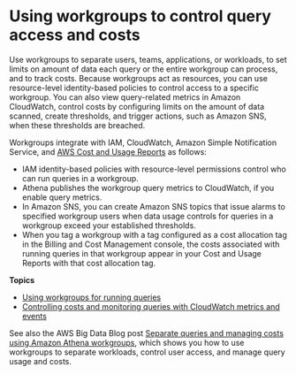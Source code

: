 # Using workgroups to control query access and costs<a name="manage-queries-control-costs-with-workgroups"></a>

Use workgroups to separate users, teams, applications, or workloads, to set limits on amount of data each query or the entire workgroup can process, and to track costs\. Because workgroups act as resources, you can use resource\-level identity\-based policies to control access to a specific workgroup\. You can also view query\-related metrics in Amazon CloudWatch, control costs by configuring limits on the amount of data scanned, create thresholds, and trigger actions, such as Amazon SNS, when these thresholds are breached\. 

Workgroups integrate with IAM, CloudWatch, Amazon Simple Notification Service, and [AWS Cost and Usage Reports](http://aws.amazon.com/aws-cost-management/aws-cost-and-usage-reporting/) as follows:
+ IAM identity\-based policies with resource\-level permissions control who can run queries in a workgroup\. 
+ Athena publishes the workgroup query metrics to CloudWatch, if you enable query metrics\. 
+ In Amazon SNS, you can create Amazon SNS topics that issue alarms to specified workgroup users when data usage controls for queries in a workgroup exceed your established thresholds\.
+ When you tag a workgroup with a tag configured as a cost allocation tag in the Billing and Cost Management console, the costs associated with running queries in that workgroup appear in your Cost and Usage Reports with that cost allocation tag\.

**Topics**
+ [Using workgroups for running queries](workgroups.md)
+ [Controlling costs and monitoring queries with CloudWatch metrics and events](control-limits.md)

See also the AWS Big Data Blog post [Separate queries and managing costs using Amazon Athena workgroups](http://aws.amazon.com/blogs/big-data/separating-queries-and-managing-costs-using-amazon-athena-workgroups/), which shows you how to use workgroups to separate workloads, control user access, and manage query usage and costs\.